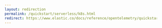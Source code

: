 ```yaml
---
layout: redirection
permalink: /quickstart/serverless/k8s.html
redirect: https://www.elastic.co/docs/reference/opentelemetry/quickstart/serverless/k8s
---
```

